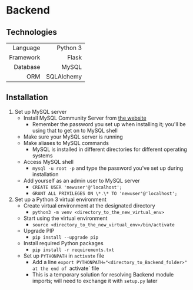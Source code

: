 # Backend

## Technologies
|           |            |
| ---------:|-------:    |
| Language  | Python 3   |
| Framework | Flask      |
| Database  | MySQL      |
| ORM       | SQLAlchemy |

## Installation
1. Set up MySQL server
    - Install MySQL Community Server from [the website](https://dev.mysql.com/downloads/mysql/)
        - Remember the password you set up when installing it; you'll be using that to get on to MySQL shell
    - Make sure your MySQL server is running
    - Make aliases to MySQL commands
        - MySQL is installed in different directories for different operating systems
    - Access MySQL shell
        - `mysql -u root -p` and type the password you've set up during installation
    - Add yourself as an admin user to MySQL server
        - `CREATE USER 'newuser'@'localhost';`
        - `GRANT ALL PRIVILEGES ON \*.\* TO 'newuser'@'localhost';`
2. Set up a Python 3 virtual environment
    - Create virtual environment at the designated directory
        - `python3 -m venv <directory_to_the_new_virtual_env>`
    - Start using the virtual environment
        - `source <directory_to_the_new_virtual_env>/bin/activate`
    - Upgrade PIP
        - `pip install --upgrade pip`
    - Install required Python packages
        - `pip install -r requirements.txt`
    - Set up `PYTHONPATH` in `activate` file
        - Add a line `export PYTHONPATH="<directory_to_Backend_folder>" at the end of `activate` file
        - This is a temporary solution for resolving Backend module imports; will need to exchange it with `setup.py` later
